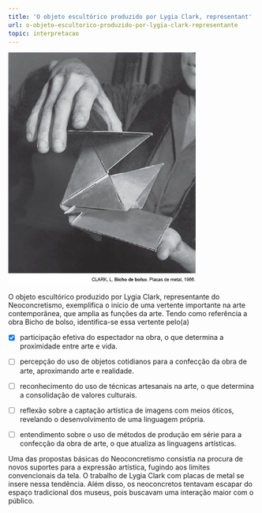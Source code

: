 ```yaml
---
title: 'O objeto escultórico produzido por Lygia Clark, representant'
url: o-objeto-escultorico-produzido-por-lygia-clark-representante
topic: interpretacao
---
```



![](19213e84-d6ba-300d-4bd0-59018d16ce7a.png)

O objeto escultórico produzido por Lygia Clark, representante do Neoconcretismo, exemplifica o início de uma vertente importante na arte contemporânea, que amplia as funções da arte. Tendo como referência a obra Bicho de bolso, identifica-se essa vertente pelo(a)



- [x] participação efetiva do espectador na obra, o que determina a proximidade entre arte e vida.
- [ ] percepção do uso de objetos cotidianos para a confecção da obra de arte, aproximando arte e realidade.
- [ ] reconhecimento do uso de técnicas artesanais na arte, o que determina a consolidação de valores culturais.
- [ ] reflexão sobre a captação artística de imagens com meios óticos, revelando o desenvolvimento de uma linguagem própria.
- [ ] entendimento sobre o uso de métodos de produção em série para a confecção da obra de arte, o que atualiza as linguagens artísticas.


Uma das propostas básicas do Neoconcretismo consistia na procura de novos suportes para a expressão artística, fugindo aos limites convencionais da tela. O trabalho de Lygia Clark com placas de metal se insere nessa tendência. Além disso, os neoconcretos tentavam escapar do espaço tradicional dos museus, pois buscavam uma interação maior com o público.
